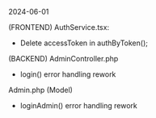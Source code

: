 2024-06-01

(FRONTEND)
AuthService.tsx:
 - Delete accessToken in authByToken();


(BACKEND)
AdminController.php
  - login() error handling rework


Admin.php (Model)
  - loginAdmin() error handling rework